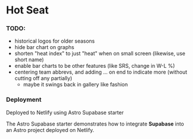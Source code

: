 # Hot Seat

### TODO:

- historical logos for older seasons
- hide bar chart on graphs
- shorten "heat index" to just "heat" when on small screen (likewise, use short name)
- enable bar charts to be other features (like SRS, change in W-L %)
- centering team abbrevs, and adding ... on end to indicate more (without cutting off any partially)
  - maybe it swings back in gallery like fashion

### Deployment

Deployed to Netlify using Astro Supabase starter

The Astro Supabase starter demonstrates how to integrate **Supabase** into an Astro project deployed on Netlify.
